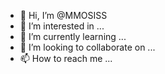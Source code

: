 - 👋 Hi, I’m @MMOSISS
- 👀 I’m interested in ...
- 🌱 I’m currently learning ...
- 💞️ I’m looking to collaborate on ...
- 📫 How to reach me ...

<!---
MMOSISS/MMOSISS is a ✨ special ✨ repository because its `README.md` (this file) appears on your GitHub profile.
You can click the Preview link to take a look at your changes.
--->
